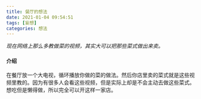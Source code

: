 ```yaml
---
title: 餐厅的想法
date: 2021-01-04 09:54:51
tags: [妄想]
categories: 想法
---
```

*现在网络上那么多教做菜的视频，其实大可以把那些菜式做出来卖。*
#### 介绍
在餐厅放一个大电视，循环播放你做的菜的做法。然后你店里卖的菜式就是这些视频里教的。因为有很多人会看这些视频，但是实际上却是不会主动去做这些菜式。想吃但是懒得做，所以完全可以开这样一家店。